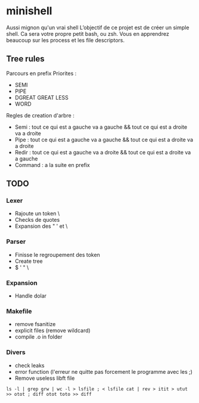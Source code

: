 # minishell

Aussi mignon qu'un vrai shell
L’objectif de ce projet est de créer un simple shell. Ca sera votre propre petit bash, ou zsh. Vous en apprendrez beaucoup sur les process et les file descriptors.

## Tree rules

Parcours en prefix
Priorites :

- SEMI
- PIPE
- DGREAT GREAT LESS
- WORD

Regles de creation d'arbre :

- Semi : tout ce qui est a gauche va a gauche && tout ce qui est a droite va a droite
- Pipe : tout ce qui est a gauche va a gauche && tout ce qui est a droite va a droite
- Redir : tout ce qui est a gauche va a droite && tout ce qui est a droite va a gauche
- Command : a la suite en prefix

## TODO

### Lexer

- Rajoute un token \
- Checks de quotes
- Expansion des " ' et \

### Parser

- Finisse le regroupement des token
- Create tree
- $ ' " \

### Expansion

- Handle dolar

### Makefile

- remove fsanitize
- explicit files (remove wildcard)
- compile .o in folder

### Divers

- check leaks
- error function (l'erreur ne quitte pas forcement le programme avec les ;)
- Remove useless libft file

``ls -l | grep grw | wc -l > lsfile ; < lsfile cat | rev > itit > utut >> otot ; diff otot toto >> diff``
